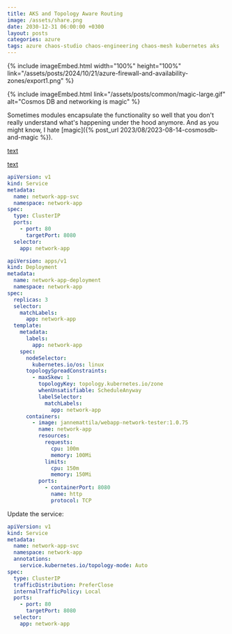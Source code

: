 ```yaml
---
title: AKS and Topology Aware Routing
image: /assets/share.png
date: 2030-12-31 06:00:00 +0300
layout: posts
categories: azure
tags: azure chaos-studio chaos-engineering chaos-mesh kubernetes aks
---
```


{% include imageEmbed.html width="100%" height="100%" link="/assets/posts/2024/10/21/azure-firewall-and-availability-zones/export1.png" %}

{% include imageEmbed.html link="/assets/posts/common/magic-large.gif" alt="Cosmos DB and networking is magic" %}

Sometimes modules encapsulate the functionality so well that you don't really understand
what's happening under the hood anymore. And as you might know, I hate [magic]({% post_url 2023/08/2023-08-14-cosmosdb-and-magic %}).

[text](https://kubernetes.io/docs/concepts/scheduling-eviction/topology-spread-constraints/)

[text](https://kubernetes.io/docs/concepts/services-networking/topology-aware-routing/)

```yaml
apiVersion: v1
kind: Service
metadata:
  name: network-app-svc
  namespace: network-app
spec:
  type: ClusterIP
  ports:
    - port: 80
      targetPort: 8080
  selector:
    app: network-app
```

```yaml
apiVersion: apps/v1
kind: Deployment
metadata:
  name: network-app-deployment
  namespace: network-app
spec:
  replicas: 3
  selector:
    matchLabels:
      app: network-app
  template:
    metadata:
      labels:
        app: network-app
    spec:
      nodeSelector:
        kubernetes.io/os: linux
      topologySpreadConstraints:
        - maxSkew: 1
          topologyKey: topology.kubernetes.io/zone
          whenUnsatisfiable: ScheduleAnyway
          labelSelector:
            matchLabels:
              app: network-app
      containers:
        - image: jannemattila/webapp-network-tester:1.0.75
          name: network-app
          resources:
            requests:
              cpu: 100m
              memory: 100Mi
            limits:
              cpu: 150m
              memory: 150Mi
          ports:
            - containerPort: 8080
              name: http
              protocol: TCP
```

Update the service:

```yaml
apiVersion: v1
kind: Service
metadata:
  name: network-app-svc
  namespace: network-app
  annotations:
    service.kubernetes.io/topology-mode: Auto
spec:
  type: ClusterIP
  trafficDistribution: PreferClose
  internalTrafficPolicy: Local
  ports:
    - port: 80
      targetPort: 8080
  selector:
    app: network-app
```
